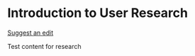 # Introduction to User Research

[Suggest an edit](https://github.com/dlevineBC/Service-Pattern-Test/issues/new)

Test content for research


